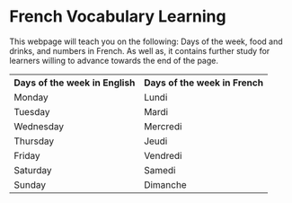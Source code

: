 <h1> French Vocabulary Learning </h1>


<p> This webpage will teach you on the following: Days of the week, food and drinks, and numbers in French. As well as, it contains further study for learners willing to advance towards the end of the page. </p>

<table>
  <tr><th> Days of the week in English </th> <th> Days of the week in French </th> </tr>
  <tr><td> Monday </td><td> Lundi </td></tr> 
  <tr><td> Tuesday </td><td> Mardi </td></tr>
  <tr><td> Wednesday </td><td> Mercredi </td></tr>
  <tr><td> Thursday </td><td> Jeudi </td></tr>
  <tr><td> Friday </td><td> Vendredi </td></tr>
  <tr><td> Saturday </td><td> Samedi </td></tr>
  <tr><td> Sunday </td><td> Dimanche </td></tr>
  </table>
  
    

